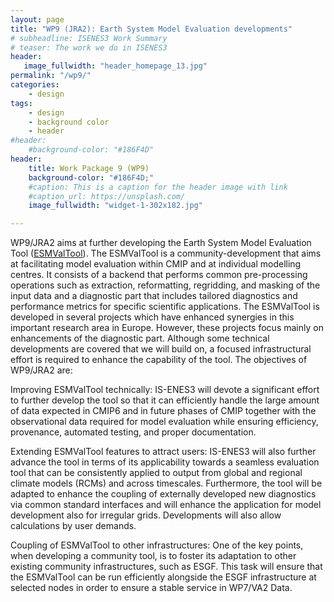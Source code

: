 ```yaml
---
layout: page
title: "WP9 (JRA2): Earth System Model Evaluation developments"
# subheadline: ISENES3 Work Summary
# teaser: The work we do in ISENES3
header:
   image_fullwidth: "header_homepage_13.jpg"
permalink: "/wp9/"
categories:
    - design
tags:
    - design
    - background color
    - header
#header:
    #background-color: "#186F4D"
header:
    title: Work Package 9 (WP9)
    background-color: "#186F4D;"
    #caption: This is a caption for the header image with link
    #caption_url: https://unsplash.com/
    image_fullwidth: "widget-1-302x182.jpg"

---
```


WP9/JRA2 aims at further developing the Earth System Model Evaluation Tool ([ESMValTool](https://www.esmvaltool.org/)). The ESMValTool is a community-development that aims at facilitating model evaluation within CMIP and at individual modelling centres. It consists of a backend that performs common pre-processing operations such as extraction, reformatting, regridding, and masking of the input data and a diagnostic part that includes tailored diagnostics and performance metrics for specific scientific applications. The ESMValTool is developed in several projects which have enhanced synergies in this important research area in Europe. However, these projects focus mainly on enhancements of the diagnostic part. Although some technical developments are covered that we will build on, a focused infrastructural effort is required to enhance the capability of the tool. The objectives of WP9/JRA2 are:

Improving ESMValTool technically: IS-ENES3 will devote a significant effort to further develop the tool so that it can efficiently handle the large amount of data expected in CMIP6 and in future phases of CMIP together with the observational data required for model evaluation while ensuring efficiency, provenance, automated testing, and proper documentation.

Extending ESMValTool features to attract users: IS-ENES3 will also further advance the tool in terms of its applicability towards a seamless evaluation tool that can be consistently applied to output from global and regional climate models (RCMs) and across timescales. Furthermore, the tool will be adapted to enhance the coupling of externally developed new diagnostics via common standard interfaces and will enhance the application for model development also for irregular grids. Developments will also allow calculations by user demands.

Coupling of ESMValTool to other infrastructures: One of the key points, when developing a community tool, is to foster its adaptation to other existing community infrastructures, such as ESGF. This task will ensure that the ESMValTool can be run efficiently alongside the ESGF infrastructure at selected nodes in order to ensure a stable service in WP7/VA2 Data.
